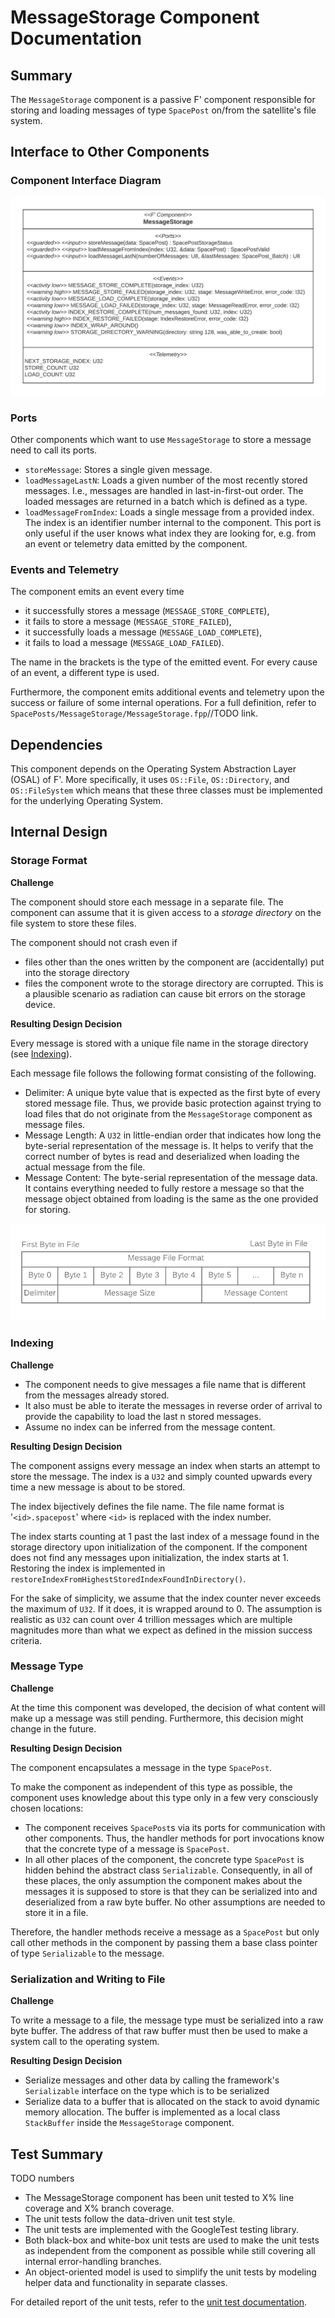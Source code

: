 


<!-- ## Content
- UML Class Diagramm / F' component diagram for black box view
- ??? Diagram for the internal organization / flow -->

# MessageStorage Component Documentation
## Summary

The `MessageStorage` component is a passive F' component responsible for storing and loading messages of type
`SpacePost` on/from the satellite's file system.

## Interface to Other Components

### Component Interface Diagram
![MessageStorage Component Diagram](img/MessageStorage_ComponentDiagram.png)
### Ports
Other components which want to use `MessageStorage` to store a message need to call its ports.
* `storeMessage`: Stores a single given message. 
* `loadMessageLastN`: Loads a given number of the most recently stored messages. I.e., messages are handled in last-in-first-out order. The loaded messages are returned in a batch which is defined as a type.
* `loadMessageFromIndex`: Loads a single message from a provided index. The index is an identifier number internal to 
  the component. This port is only useful if the user knows what index they are looking for, e.g. from an event or 
  telemetry data emitted by the component.

### Events and Telemetry
The component emits an event every time 
* it successfully stores a message (`MESSAGE_STORE_COMPLETE`),
* it fails to store a message (`MESSAGE_STORE_FAILED`),
* it successfully loads a message (`MESSAGE_LOAD_COMPLETE`),
* it fails to load a message (`MESSAGE_LOAD_FAILED`).

The name in the brackets is the type of the emitted event. For every cause of an event, a different type is used. 

Furthermore, the component emits additional events and telemetry upon the success or failure of some internal operations. For a full definition, refer to `SpacePosts/MessageStorage/MessageStorage.fpp`//TODO link.


## Dependencies
<!-- - OSAL: OS::File and OS::Directory -->
This component depends on the Operating System Abstraction Layer (OSAL) of F'. More specifically, it uses `OS::File`,
`OS::Directory`, and `OS::FileSystem` which means that these three classes must be implemented for the underlying
Operating System.


## Internal Design
<!-- 1 Block per design that I want to highlight
  * Challenge
- Bob: What technical challenges did he solve?
- Charly: Why is X implemented like that and not like ...?
  * Resulting Design Decision
- Bob: What technologies did he use? Do they match the one we use?
- Charly: What do the different parts of the code do?
- Charly: What can I change without breaking the design or functionality? -->

### Storage Format
**Challenge**

The component should store each message in a separate file. The component can assume that it is given access to a *storage directory* on the file system to store these files. 

The component should not crash even if 
* files other than the ones written by the component are (accidentally) put into the storage directory 
* files the component wrote to the storage directory are corrupted. This is a plausible scenario as radiation can cause bit errors on the storage device.

**Resulting Design Decision**

Every message is stored with a unique file name in the storage directory (see [Indexing](#indexing)).

Each message file follows the following format consisting of the following.
* Delimiter: A unique byte value that is expected as the first byte of every stored message file. Thus, we provide basic protection against trying to load files that do not originate from the `MessageStorage` component as message files.
* Message Length: A `U32` in little-endian order that indicates how long the byte-serial representation of the message is. It helps to verify that the correct number of bytes is read and deserialized when loading the actual message from the file.
* Message Content: The byte-serial representation of the message data. It contains everything needed to fully restore a message so that the message object obtained from loading is the same as the one provided for storing.

![Message File Format](img/MessageStorage_MessageFileFormat.png)

### Indexing


**Challenge**
* The component needs to give messages a file name that is different from the messages already stored.
* It 
also must be able to iterate the messages in reverse order of arrival to provide the capability to load the last n
stored messages. 
* Assume no index can be inferred from the message content.

**Resulting Design Decision**

The component assigns every message an index when starts an attempt to store the message. The index is a `U32` and simply counted upwards every time a new message is about to be stored. 

The index bijectively defines the file name. The file name format is '`<id>.spacepost`' where `<id>` is replaced with the index number.

The index starts counting at 1 past the last index of a message found in the storage directory upon initialization of the component. If the component does not find any messages upon initialization, the index starts at 1. Restoring the index is implemented in `restoreIndexFromHighestStoredIndexFoundInDirectory()`.

For the sake of simplicity, we assume that the index counter never exceeds the maximum of `U32`. If it does, it is wrapped around to 0. The assumption is realistic as `U32` can count over 4 trillion messages which are multiple magnitudes more than what we expect as defined in the mission success criteria.



### Message Type
**Challenge**

At the time this component was developed, the decision of what content will make up a message was still pending. Furthermore, this decision might change in the future.

**Resulting Design Decision**

The component encapsulates a message in the type `SpacePost`. 

To make the component as independent of this type as possible, the component uses knowledge about this type only in a few very consciously chosen locations: 
* The component receives `SpacePost`s via its ports for communication with other components. Thus, the handler methods for port invocations know that the concrete type of a message is `SpacePost`.
* In all other places of the component, the concrete type `SpacePost` is hidden behind the abstract class `Serializable`. Consequently, in all of these places, the only assumption the component makes about the messages it is supposed to store is that they can be serialized into and deserialized from a raw byte buffer. No other assumptions are needed to store it in a file.

Therefore, the handler methods receive a message as a `SpacePost` but only call other methods in the component by passing them a base class pointer of type `Serializable` to the message.

### Serialization and Writing to File
**Challenge**

To write a message to a file, the message type must be serialized into a raw byte buffer. The address of that raw buffer must then be used to make a system call to the operating system.

**Resulting Design Decision**
- Serialize messages and other data by calling the framework's `Serializable` interface on the type which is to be serialized
- Serialize data to a buffer that is allocated on the stack to avoid dynamic memory allocation. The buffer is implemented as a local class `StackBuffer` inside the `MessageStorage` component.




## Test Summary
TODO numbers
- The MessageStorage component has been unit tested to X% line coverage and X% branch coverage.
- The unit tests follow the data-driven unit test style.
- The unit tests are implemented with the GoogleTest testing library.
- Both black-box and white-box unit tests are used to make the unit tests as independent from the component as possible while still covering all internal error-handling branches.
- An object-oriented model is used to simplify the unit tests by modeling helper data and functionality in separate classes.

For detailed report of the unit tests, refer to the [unit test documentation](UnitTestDocumentation.md).
